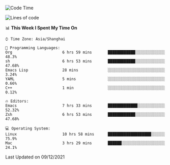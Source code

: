 <!--START_SECTION:waka-->
![Code Time](http://img.shields.io/badge/Code%20Time-470%20hrs%2053%20mins-blue)

![Lines of code](https://img.shields.io/badge/From%20Hello%20World%20I%27ve%20Written-22%20Thousand%20lines%20of%20code-blue)

📊 **This Week I Spent My Time On** 

```text
⌚︎ Time Zone: Asia/Shanghai

💬 Programming Languages: 
Org                      6 hrs 59 mins       ████████████░░░░░░░░░░░░░   48.3% 
sh                       6 hrs 53 mins       ████████████░░░░░░░░░░░░░   47.68% 
Emacs Lisp               28 mins             ░░░░░░░░░░░░░░░░░░░░░░░░░   3.24% 
YAML                     5 mins              ░░░░░░░░░░░░░░░░░░░░░░░░░   0.66% 
C++                      1 min               ░░░░░░░░░░░░░░░░░░░░░░░░░   0.12%

🔥 Editors: 
Emacs                    7 hrs 33 mins       █████████████░░░░░░░░░░░░   52.32% 
Zsh                      6 hrs 53 mins       ████████████░░░░░░░░░░░░░   47.68%

💻 Operating System: 
Linux                    10 hrs 58 mins      ███████████████████░░░░░░   75.9% 
Mac                      3 hrs 29 mins       ██████░░░░░░░░░░░░░░░░░░░   24.1%

```


 Last Updated on 09/12/2021
<!--END_SECTION:waka-->

